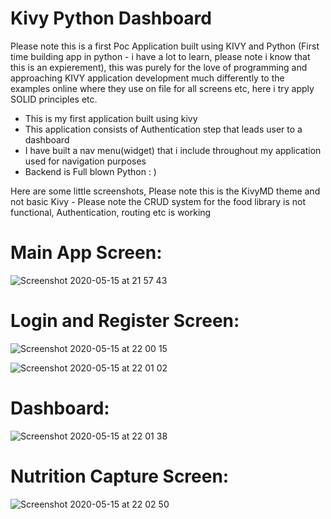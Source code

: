 # Kivy Python Dashboard

Please note this is a first Poc Application built using KIVY and Python (First time building app in python - i have a lot to learn, please note i know that this is an expierement), this was purely for the love of programming and approaching KIVY application development much differently to the examples online where they use on file for all screens etc, here i try apply SOLID principles etc.


  - This is my first application built using kivy
  - This application consists of Authentication step that leads user to a dashboard
  - I have built a nav menu(widget) that i include throughout my application used for navigation purposes
  - Backend is Full blown Python : )


Here are some little screenshots, Please note this is the KivyMD theme and not basic Kivy - Please note the CRUD system for the food library is not functional, Authentication, routing etc is working

# Main App Screen:
![Screenshot 2020-05-15 at 21 57 43](https://user-images.githubusercontent.com/51440957/82091292-62638800-96f7-11ea-8f2e-fa7e8c979be2.png)


# Login and Register Screen:

![Screenshot 2020-05-15 at 22 00 15](https://user-images.githubusercontent.com/51440957/82091386-8cb54580-96f7-11ea-8286-54044d0cc374.png)

![Screenshot 2020-05-15 at 22 01 02](https://user-images.githubusercontent.com/51440957/82091453-ac4c6e00-96f7-11ea-9b49-26c2699ddd53.png)


# Dashboard:

![Screenshot 2020-05-15 at 22 01 38](https://user-images.githubusercontent.com/51440957/82091515-c5edb580-96f7-11ea-94b8-394307288bfb.png)

# Nutrition Capture Screen:

![Screenshot 2020-05-15 at 22 02 50](https://user-images.githubusercontent.com/51440957/82091582-ec135580-96f7-11ea-9eb4-928dca940631.png)

